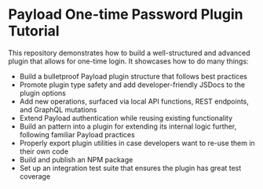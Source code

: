 # Payload One-time Password Plugin Tutorial

This repository demonstrates how to build a well-structured and advanced plugin that allows for one-time login. It showcases how to do many things:

- Build a bulletproof Payload plugin structure that follows best practices
- Promote plugin type safety and add developer-friendly JSDocs to the plugin options 
- Add new operations, surfaced via local API functions, REST endpoints, and GraphQL mutations
- Extend Payload authentication while reusing existing functionality
- Build an pattern into a plugin for extending its internal logic further, following familiar Payload practices
- Properly export plugin utilities in case developers want to re-use them in their own code
- Build and publish an NPM package
- Set up an integration test suite that ensures the plugin has great test coverage